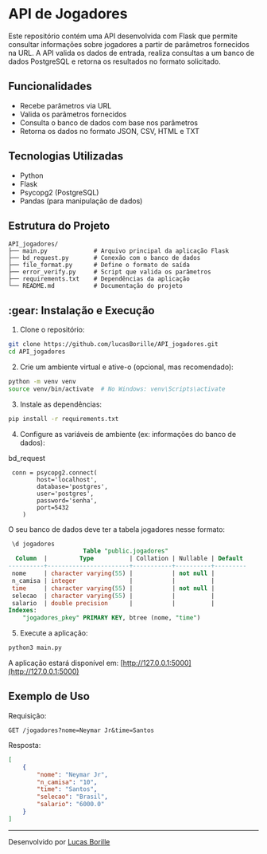 # API de Jogadores

Este repositório contém uma API desenvolvida com Flask que permite consultar informações sobre jogadores a partir de parâmetros fornecidos na URL. A API valida os dados de entrada, realiza consultas a um banco de dados PostgreSQL e retorna os resultados no formato solicitado.

## Funcionalidades

- Recebe parâmetros via URL
- Valida os parâmetros fornecidos
- Consulta o banco de dados com base nos parâmetros
- Retorna os dados no formato JSON, CSV, HTML e TXT

## Tecnologias Utilizadas

- Python
- Flask
- Psycopg2 (PostgreSQL)
- Pandas (para manipulação de dados)

## Estrutura do Projeto

```
API_jogadores/
├── main.py             # Arquivo principal da aplicação Flask
├── bd_request.py       # Conexão com o banco de dados
├── file_format.py      # Define o formato de saída
├── error_verify.py     # Script que valida os parâmetros
├── requirements.txt    # Dependências da aplicação
└── README.md           # Documentação do projeto
```

## \:gear: Instalação e Execução

1. Clone o repositório:

```bash
git clone https://github.com/lucasBorille/API_jogadores.git
cd API_jogadores
```

2. Crie um ambiente virtual e ative-o (opcional, mas recomendado):

```bash
python -m venv venv
source venv/bin/activate  # No Windows: venv\Scripts\activate
```

3. Instale as dependências:

```bash
pip install -r requirements.txt
```

4. Configure as variáveis de ambiente (ex: informações do banco de dados):

bd_request
```python!
 conn = psycopg2.connect(
        host='localhost',
        database='postgres', 
        user='postgres',
        password='senha',
        port=5432
    )
```
O seu banco de dados deve ter a tabela jogadores nesse formato:
```sql
 \d jogadores
                     Table "public.jogadores"
  Column  |         Type          | Collation | Nullable | Default
----------+-----------------------+-----------+----------+---------
 nome     | character varying(55) |           | not null |
 n_camisa | integer               |           |          |
 time     | character varying(55) |           | not null |
 selecao  | character varying(55) |           |          |
 salario  | double precision      |           |          |
Indexes:
    "jogadores_pkey" PRIMARY KEY, btree (nome, "time")
```

5. Execute a aplicação:

```bash
python3 main.py
```

A aplicação estará disponível em: [http://127.0.0.1:5000](http://127.0.0.1:5000)

## Exemplo de Uso

Requisição:

```
GET /jogadores?nome=Neymar Jr&time=Santos
```

Resposta:

```json
[
    {
        "nome": "Neymar Jr",
        "n_camisa": "10",
        "time": "Santos",
        "selecao": "Brasil",
        "salario": "6000.0"
    }
]
```

---

Desenvolvido por [Lucas Borille](https://github.com/lucasBorille)

